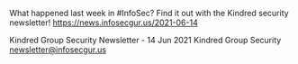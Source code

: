What happened last week in #InfoSec? Find it out with the Kindred security newsletter!
https://news.infosecgur.us/2021-06-14

Kindred Group Security Newsletter - 14 Jun 2021
Kindred Group Security
newsletter@infosecgur.us
 

